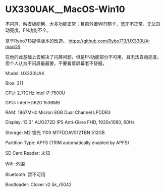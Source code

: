# UX330UAK__MacOS-Win10
不闪屏，触摸板能用，大多功能正常；目前外置WIFI网卡，蓝牙不正常，无法自动亮度，FN功能不全。

基于Rybo713提供版本的改造。
https://github.com/Rybo713/UX330UA-macOS

在他的此基础上去解决了闪屏问题，但是FN功能部分不可用，且无法自动亮度。但个人认为不闪屏最最要，不要看着屏幕老不舒服。


Model: UX330UAK

Bios: 311

CPU: 2.71GHz Intel i7-7500U 

GPU: Intel HD620 1536MB 

RAM: 1867MHz Micron 8GB Dual Channel LPDDR3

Display: 13.3" AUO272D IPS Anti-Glare FHD, 1920x1080, 60Hz

Storage: M2 镁光 1100 MTFDDAV512TBN  512GB

Partition Type: APFS (TRIM automatically enabled by APFS)

SD Card Reader: 未知

Wifi: 外围

Bluetooth: 暂不可用

Bootloader: Clover v2.5k_r5042
